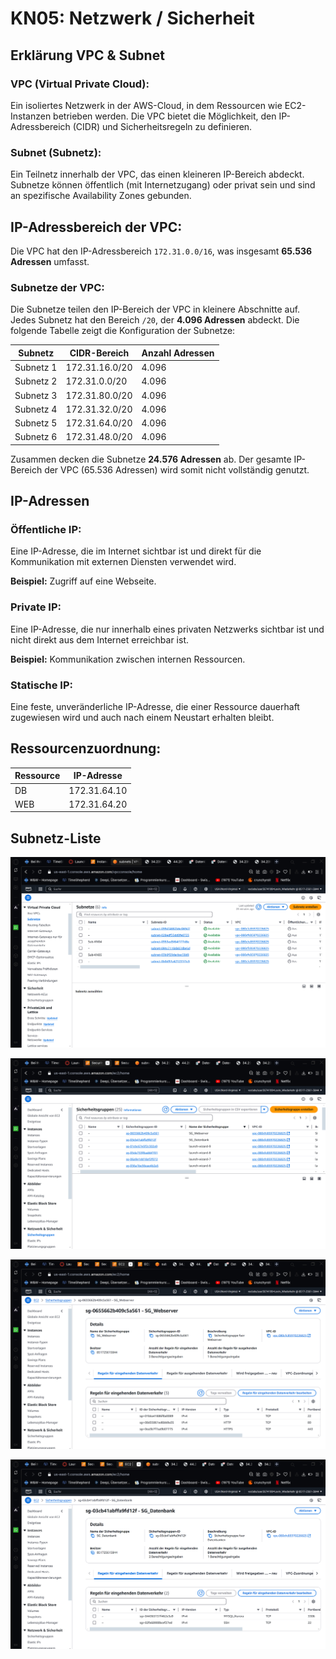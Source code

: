# KN05: Netzwerk / Sicherheit

## Erklärung VPC & Subnet

### VPC (Virtual Private Cloud):
Ein isoliertes Netzwerk in der AWS-Cloud, in dem Ressourcen wie EC2-Instanzen betrieben werden. Die VPC bietet die Möglichkeit, den IP-Adressbereich (CIDR) und Sicherheitsregeln zu definieren.

### Subnet (Subnetz):
Ein Teilnetz innerhalb der VPC, das einen kleineren IP-Bereich abdeckt. Subnetze können öffentlich (mit Internetzugang) oder privat sein und sind an spezifische Availability Zones gebunden.

## IP-Adressbereich der VPC:
Die VPC hat den IP-Adressbereich `172.31.0.0/16`, was insgesamt **65.536 Adressen** umfasst.

### Subnetze der VPC:
Die Subnetze teilen den IP-Bereich der VPC in kleinere Abschnitte auf. Jedes Subnetz hat den Bereich `/20`, der **4.096 Adressen** abdeckt. Die folgende Tabelle zeigt die Konfiguration der Subnetze:

| Subnetz      | CIDR-Bereich      | Anzahl Adressen |
|--------------|-------------------|-----------------|
| Subnetz 1    | 172.31.16.0/20    | 4.096           |
| Subnetz 2    | 172.31.0.0/20     | 4.096           |
| Subnetz 3    | 172.31.80.0/20    | 4.096           |
| Subnetz 4    | 172.31.32.0/20    | 4.096           |
| Subnetz 5    | 172.31.64.0/20    | 4.096           |
| Subnetz 6    | 172.31.48.0/20    | 4.096           |

Zusammen decken die Subnetze **24.576 Adressen** ab. Der gesamte IP-Bereich der VPC (65.536 Adressen) wird somit nicht vollständig genutzt.

## IP-Adressen

### Öffentliche IP:
Eine IP-Adresse, die im Internet sichtbar ist und direkt für die Kommunikation mit externen Diensten verwendet wird.

**Beispiel:** Zugriff auf eine Webseite.

### Private IP:
Eine IP-Adresse, die nur innerhalb eines privaten Netzwerks sichtbar ist und nicht direkt aus dem Internet erreichbar ist.

**Beispiel:** Kommunikation zwischen internen Ressourcen.

### Statische IP:
Eine feste, unveränderliche IP-Adresse, die einer Ressource dauerhaft zugewiesen wird und auch nach einem Neustart erhalten bleibt.

## Ressourcenzuordnung:

| Ressource | IP-Adresse       |
|-----------|------------------|
| DB        | 172.31.64.10     |
| WEB       | 172.31.64.20     |

## Subnetz-Liste

![Subnetz-Liste](SubnetzListe.png)

![Sicherheitsgruppen](Sicherheitsgruppen.png)

![Inbound-Regeln_WEB](Inbound-Regeln_WEB.png)

![Inbound-Regeln_DB](Inbound-Regeln_DB.png)